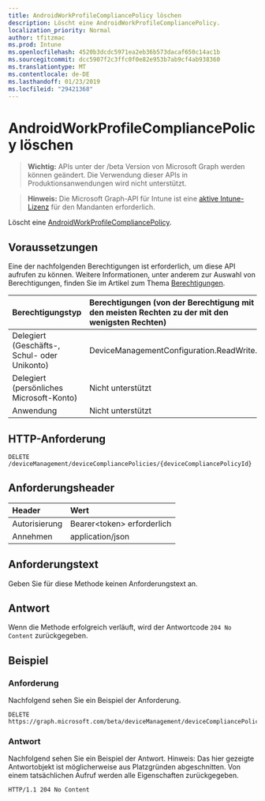 ```yaml
---
title: AndroidWorkProfileCompliancePolicy löschen
description: Löscht eine AndroidWorkProfileCompliancePolicy.
localization_priority: Normal
author: tfitzmac
ms.prod: Intune
ms.openlocfilehash: 4520b3dcdc5971ea2eb36b573dacaf650c14ac1b
ms.sourcegitcommit: dcc5907f2c3ffc0f0e82e953b7ab9cf4ab938360
ms.translationtype: MT
ms.contentlocale: de-DE
ms.lasthandoff: 01/23/2019
ms.locfileid: "29421368"
---
```

# <a name="delete-androidworkprofilecompliancepolicy"></a>AndroidWorkProfileCompliancePolicy löschen

> **Wichtig:** APIs unter der /beta Version von Microsoft Graph werden können geändert. Die Verwendung dieser APIs in Produktionsanwendungen wird nicht unterstützt.

> **Hinweis:** Die Microsoft Graph-API für Intune ist eine [aktive Intune-Lizenz](https://go.microsoft.com/fwlink/?linkid=839381) für den Mandanten erforderlich.

Löscht eine [AndroidWorkProfileCompliancePolicy](../resources/intune-deviceconfig-androidworkprofilecompliancepolicy.md).

## <a name="prerequisites"></a>Voraussetzungen
Eine der nachfolgenden Berechtigungen ist erforderlich, um diese API aufrufen zu können. Weitere Informationen, unter anderem zur Auswahl von Berechtigungen, finden Sie im Artikel zum Thema [Berechtigungen](/concepts/permissions-reference.md).

|Berechtigungstyp|Berechtigungen (von der Berechtigung mit den meisten Rechten zu der mit den wenigsten Rechten)|
|:---|:---|
|Delegiert (Geschäfts-, Schul- oder Unikonto)|DeviceManagementConfiguration.ReadWrite.All|
|Delegiert (persönliches Microsoft-Konto)|Nicht unterstützt|
|Anwendung|Nicht unterstützt|

## <a name="http-request"></a>HTTP-Anforderung
<!-- {
  "blockType": "ignored"
}
-->
``` http
DELETE /deviceManagement/deviceCompliancePolicies/{deviceCompliancePolicyId}
```

## <a name="request-headers"></a>Anforderungsheader
|Header|Wert|
|:---|:---|
|Autorisierung|Bearer&lt;token&gt; erforderlich|
|Annehmen|application/json|

## <a name="request-body"></a>Anforderungstext
Geben Sie für diese Methode keinen Anforderungstext an.

## <a name="response"></a>Antwort
Wenn die Methode erfolgreich verläuft, wird der Antwortcode `204 No Content` zurückgegeben.

## <a name="example"></a>Beispiel

### <a name="request"></a>Anforderung
Nachfolgend sehen Sie ein Beispiel der Anforderung.
``` http
DELETE https://graph.microsoft.com/beta/deviceManagement/deviceCompliancePolicies/{deviceCompliancePolicyId}
```

### <a name="response"></a>Antwort
Nachfolgend sehen Sie ein Beispiel der Antwort. Hinweis: Das hier gezeigte Antwortobjekt ist möglicherweise aus Platzgründen abgeschnitten. Von einem tatsächlichen Aufruf werden alle Eigenschaften zurückgegeben.
``` http
HTTP/1.1 204 No Content
```




